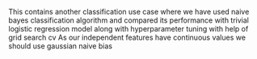 This contains another classification use case where we have used naive bayes classification algorithm and compared its performance with trivial logistic regression model along with hyperparameter tuning with help of grid search cv
As our independent features have continuous values we should use gaussian naive bias 